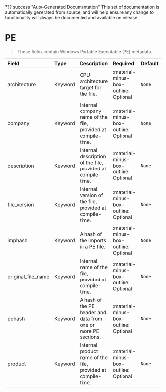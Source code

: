 ??? success "Auto-Generated Documentation"
    This set of documentation is automatically generated from source, and will help ensure any change to functionality will always be documented and available on release.

# PE

> These fields contain Windows Portable Executable (PE) metadata.

| Field | Type | Description | Required | Default |
| :--- | :--- | :--- | :--- | :--- |
| architecture | Keyword | CPU architecture target for the file. | :material-minus-box-outline: Optional | `None` |
| company | Keyword | Internal company name of the file, provided at compile-time. | :material-minus-box-outline: Optional | `None` |
| description | Keyword | Internal description of the file, provided at compile-time. | :material-minus-box-outline: Optional | `None` |
| file_version | Keyword | Internal version of the file, provided at compile-time. | :material-minus-box-outline: Optional | `None` |
| imphash | Keyword | A hash of the imports in a PE file. | :material-minus-box-outline: Optional | `None` |
| original_file_name | Keyword | Internal name of the file, provided at compile-time. | :material-minus-box-outline: Optional | `None` |
| pehash | Keyword | A hash of the PE header and data from one or more PE sections. | :material-minus-box-outline: Optional | `None` |
| product | Keyword | Internal product name of the file, provided at compile-time. | :material-minus-box-outline: Optional | `None` |